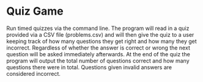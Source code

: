 # Quiz Game
Run timed quizzes via the command line.
The program will read in a quiz provided via a CSV file (problems.csv) and will then give the quiz to a user keeping track of how many questions they get right and how many they get incorrect. Regardless of whether the answer is correct or wrong the next question will be asked immediately afterwards. At the end of the quiz the program will output the total number of questions correct and how many questions there were in total. Questions given invalid answers are considered incorrect.
